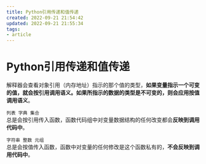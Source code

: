 ```yaml
---
title: Python引用传递和值传递
created: 2022-09-21 21:54:42
updated: 2022-09-21 21:55:34
tags: 
- article
---
```


# Python引用传递和值传递

解释器会查看对象引用（内存地址）指示的那个值的类型，**如果变量指示一个可变的值，就会按引用调用语义。如果所指示的数据的类型是不可变的，则会应用按值调用语义**。

`列表 字典 集合`  
总是会按引用传入函数，函数代码组中对变量数据结构的任何改变都会**反映到调用代码中**。

`字符串 整数 元组`  
总是会按值传入函数，函数中对变量的任何修改是这个函数私有的，**不会反映到调用代码中**。

